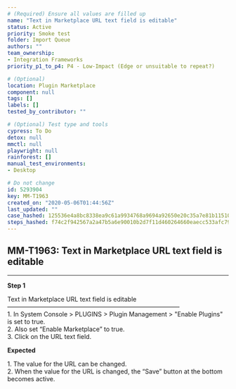 ```yaml
---
# (Required) Ensure all values are filled up
name: "Text in Marketplace URL text field is editable"
status: Active
priority: Smoke test
folder: Import Queue
authors: ""
team_ownership: 
- Integration Frameworks
priority_p1_to_p4: P4 - Low-Impact (Edge or unsuitable to repeat?)

# (Optional)
location: Plugin Marketplace
component: null
tags: []
labels: []
tested_by_contributor: ""

# (Optional) Test type and tools
cypress: To Do
detox: null
mmctl: null
playwright: null
rainforest: []
manual_test_environments:
- Desktop

# Do not change
id: 5293904
key: MM-T1963
created_on: "2020-05-06T01:44:56Z"
last_updated: ""
case_hashed: 125536e4a8bc8338ea9c61a9934768a9694a92650e20c35a7e81b115108adeaee40fde852ed4bdd75f4b2f039bba29c2
steps_hashed: f74c2f942567a2a47b5a6e90010b2d7f11d460264660eaecc533afc79cdb4f646cf84a82f4bdc63a28dfa3c8fb9dea27
---
```


<!-- (Auto-generated) Based on frontmatter's "key" and "name" -->

## MM-T1963: Text in Marketplace URL text field is editable

---

**Step 1**

Text in Marketplace URL text field is editable\
————————————————————————————\
1\. In System Console > PLUGINS > Plugin Management > "Enable Plugins" is set to true.\
2\. Also set “Enable Marketplace” to true.\
3\. Click on the URL text field.

**Expected**

1\. The value for the URL can be changed.\
2\. When the value for the URL is changed, the “Save” button at the bottom becomes active.

